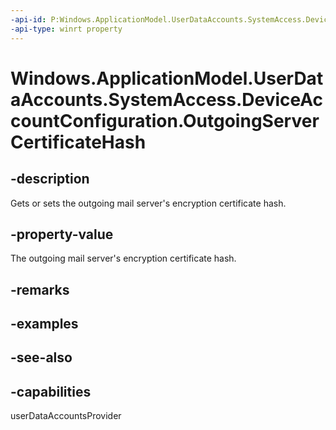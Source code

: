 ```yaml
---
-api-id: P:Windows.ApplicationModel.UserDataAccounts.SystemAccess.DeviceAccountConfiguration.OutgoingServerCertificateHash
-api-type: winrt property
---
```


<!-- Property syntax
public string OutgoingServerCertificateHash { get;  set; }
-->

# Windows.ApplicationModel.UserDataAccounts.SystemAccess.DeviceAccountConfiguration.OutgoingServerCertificateHash

## -description
Gets or sets the outgoing mail server's encryption certificate hash.

## -property-value
The outgoing mail server's encryption certificate hash.

## -remarks

## -examples

## -see-also


## -capabilities
userDataAccountsProvider
